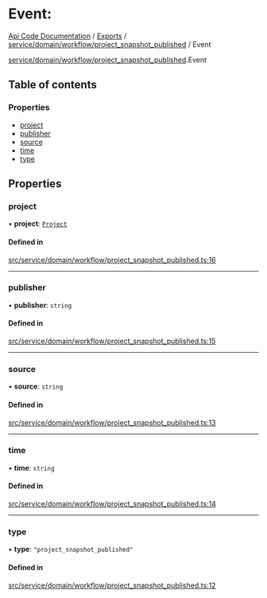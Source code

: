 # Event: 
 
[Api Code Documentation](../README.md) / [Exports](../modules.md) / [service/domain/workflow/project\_snapshot\_published](../modules/service_domain_workflow_project_snapshot_published.md) / Event

[service/domain/workflow/project\_snapshot\_published](../modules/service_domain_workflow_project_snapshot_published.md).Event

## Table of contents

### Properties

- [project](service_domain_workflow_project_snapshot_published.Event.md#project)
- [publisher](service_domain_workflow_project_snapshot_published.Event.md#publisher)
- [source](service_domain_workflow_project_snapshot_published.Event.md#source)
- [time](service_domain_workflow_project_snapshot_published.Event.md#time)
- [type](service_domain_workflow_project_snapshot_published.Event.md#type)

## Properties

### project

• **project**: [`Project`](service_domain_workflow_project.Project.md)

#### Defined in

[src/service/domain/workflow/project_snapshot_published.ts:16](https://github.com/openkfw/TruBudget/blob/d07ad94/api/src/service/domain/workflow/project_snapshot_published.ts#L16)

___

### publisher

• **publisher**: `string`

#### Defined in

[src/service/domain/workflow/project_snapshot_published.ts:15](https://github.com/openkfw/TruBudget/blob/d07ad94/api/src/service/domain/workflow/project_snapshot_published.ts#L15)

___

### source

• **source**: `string`

#### Defined in

[src/service/domain/workflow/project_snapshot_published.ts:13](https://github.com/openkfw/TruBudget/blob/d07ad94/api/src/service/domain/workflow/project_snapshot_published.ts#L13)

___

### time

• **time**: `string`

#### Defined in

[src/service/domain/workflow/project_snapshot_published.ts:14](https://github.com/openkfw/TruBudget/blob/d07ad94/api/src/service/domain/workflow/project_snapshot_published.ts#L14)

___

### type

• **type**: ``"project_snapshot_published"``

#### Defined in

[src/service/domain/workflow/project_snapshot_published.ts:12](https://github.com/openkfw/TruBudget/blob/d07ad94/api/src/service/domain/workflow/project_snapshot_published.ts#L12)
